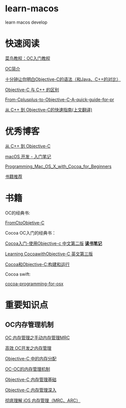 # learn-macos
learn macos develop

# 快速阅读

[菜鸟教程：OC入门教程](https://www.runoob.com/w3cnote/objective-c-tutorial.html)

[OC简介](https://zh.wikipedia.org/wiki/Objective-C)

[十分钟让你明白Objective-C的语法（和Java、C++的对比）](https://blog.csdn.net/totogo2010/article/details/7632384)

[Objective-C 与 C++ 的区别](https://blog.csdn.net/ji5ji/article/details/51121094)

[From-Cplusplus-to-Objective-C-A-quick-guide-for-pr](https://www.codeproject.com/Articles/770577/From-Cplusplus-to-Objective-C-A-quick-guide-for-pr)

[从 C++ 到 Objective-C的快速指南(上文翻译)](https://www.oschina.net/translate/from-cplusplus-to-objective-c-a-quick-guide)

# 优秀博客
[从 C++ 到 Objective-C](https://www.devbean.net/category/objective-c/page/2/)

[macOS 开发 - 入门笔记](https://blog.csdn.net/lovechris00/article/details/72779076)

[Programming_Mac_OS_X_with_Cocoa_for_Beginners](https://en.wikibooks.org/wiki/Programming_Mac_OS_X_with_Cocoa_for_Beginners)

[书籍推荐](https://www.cnblogs.com/pugang/p/4657799.html)

# 书籍
OC的经典书:

[FromCtoObjetive-C](https://lincode.github.io/docs/FromCtoObjetive-C.pdf)

Cocoa OC入门的经典书：

[Cocoa入门-使用Objective-c 中文第二版](https://www.jb51.net/books/459308.html#downintro2) **[读书笔记](https://blog.csdn.net/dongdongdongjl/article/details/7907596)**

[Learning CocoawithObjective-C 英文第三版](https://doc.lagout.org/programmation/Multi-Language/Learning%20Cocoa%20with%20Objective-C%20%283rd.ed.%29%20%5BButtfield-Addison%20%26%20Manning%202013-01-03%5D.pdf)

[Cocoa和Objective-C:构建和运行](https://www.amazon.cn/dp/B01441RI6Y/ref=sr_1_5?__mk_zh_CN=%E4%BA%9A%E9%A9%AC%E9%80%8A%E7%BD%91%E7%AB%99&keywords=Objective-c&qid=1571762878&s=books&sr=1-5)

Cocoa swift:

[cocoa-programming-for-osx](https://legacy.gitbook.com/book/josercc/cocoa-programming-for-osx/details)

# 重要知识点

## OC内存管理机制
[OC 内存管理之手动内存管理MRC](https://www.cnblogs.com/oc-bowen/p/5053039.html)

[高效 OC开发之内存管理](https://blog.csdn.net/wangyanchang21/article/details/79356164)

[Objective-C 中的内存分配](https://hit-alibaba.github.io/interview/iOS/ObjC-Basic/MM.html)

[OC-OC的内存管理机制](https://www.jianshu.com/p/6a5be7bf04d5)

[Objective-C 内存管理基础](https://www.jianshu.com/p/954bb5f73aa7)

[Objective-C 内存管理深入](https://www.jianshu.com/p/b6967956660c)

[彻底理解 iOS 内存管理（MRC、ARC）](https://www.jianshu.com/p/48665652e4e4)


